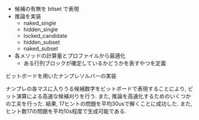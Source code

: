 - 候補の有無を bitset で表現
- 推論を実装
  - naked_single
  - hidden_single
  - locked_candidate
  - hidden_subset
  - naked_subset
- 各メソッドの計算量とプロファイルから最適化
  - ある行列ブロックが確定しているかどうかを表すやつを定義


ビットボードを用いたナンプレソルバーの実装

ナンプレの各マスに入りうる候補数字をビットボードで表現することにより, ビット演算による高速な候補刈りを行う. また, 推論を高速化するためのいくつかの工夫を行った. 結果, 17ヒントの問題を平均30usで解くことに成功した. また, ヒント数17の問題を平均10s程度で生成可能である.
